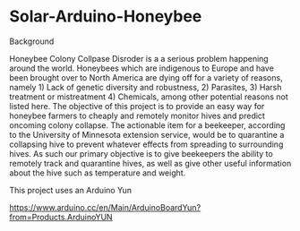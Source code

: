 # Solar-Arduino-Honeybee

Background

Honeybee Colony Collpase Disroder is a a serious problem happening around the world.  Honeybees which are indigenous to Europe and have been brought over to North America are dying off for a variety of reasons, namely 1) Lack of genetic diversity and robustness, 2) Parasites, 3) Harsh treatment or mistreatment 4) Chemicals, among other potential reasons not listed here.  The objective of this project is to provide an easy way for honeybee farmers to cheaply and remotely monitor hives and predict oncoming colony collapse.  The actionable item for a beekeeper, according to the University of Minnesota extension service, would be to quarantine a collapsing hive to prevent whatever effects from spreading to surrounding hives.  As such our primary objective is to give beekeepers the ability to remotely track and quarantine hives, as well as give other useful information about the hive such as temperature and weight.


This project uses an Arduino Yun

https://www.arduino.cc/en/Main/ArduinoBoardYun?from=Products.ArduinoYUN
